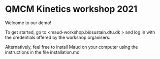 # QMCM Kinetics workshop 2021

Welcome to our demo! 

To get started, go to <maud-workshop.biosustain.dtu.dk > and log in with the
credentials offered by the workshop organisers.

Alternatively, feel free to install Maud on your computer using the
instructions in the file installation.md
